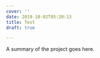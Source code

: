 ```yaml
---
cover: ''
date: 2019-10-02T05:20:13
title: Test
draft: true

---
```

A summary of the project goes here.